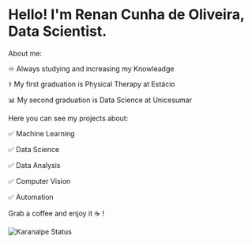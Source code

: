 # Hello! I'm Renan Cunha de Oliveira, Data Scientist.

About me:

:infinity: Always studying and increasing my Knowleadge

:medical_symbol: My first graduation is Physical Therapy at Estácio

:bar_chart:	My second graduation is Data Science at Unicesumar



Here you can see my projects about:

:white_check_mark:	Machine Learning

:white_check_mark:	Data Science

:white_check_mark:	Data Analysis

:white_check_mark:	Computer Vision

:white_check_mark:	Automation

Grab a coffee and enjoy it :coffee:	!


![Karanalpe Status](https://github-readme-stats.vercel.app/api?username=RenanCOliveira93&show_icons=true&hide=contribs,prs&cache_seconds=86400&theme=merko)


